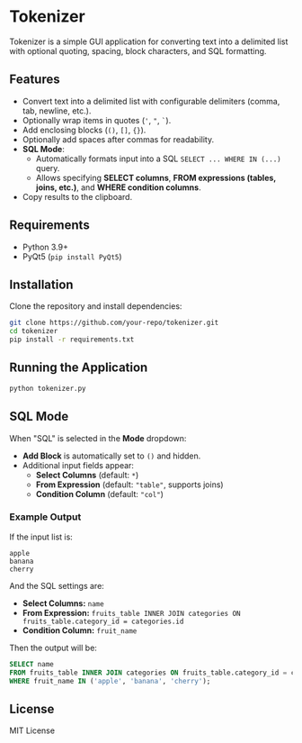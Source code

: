 # Tokenizer

Tokenizer is a simple GUI application for converting text into a delimited list with optional quoting, spacing, block characters, and SQL formatting.

## Features
- Convert text into a delimited list with configurable delimiters (comma, tab, newline, etc.).
- Optionally wrap items in quotes (`'`, `"`, `` ` ``).
- Add enclosing blocks (`()`, `[]`, `{}`).
- Optionally add spaces after commas for readability.
- **SQL Mode**:
  - Automatically formats input into a SQL `SELECT ... WHERE IN (...)` query.
  - Allows specifying **SELECT columns**, **FROM expressions (tables, joins, etc.)**, and **WHERE condition columns**.
- Copy results to the clipboard.

## Requirements
- Python 3.9+
- PyQt5 (`pip install PyQt5`)

## Installation
Clone the repository and install dependencies:
```sh
git clone https://github.com/your-repo/tokenizer.git
cd tokenizer
pip install -r requirements.txt
```

## Running the Application
```sh
python tokenizer.py
```

## SQL Mode
When "SQL" is selected in the **Mode** dropdown:
- **Add Block** is automatically set to `()` and hidden.
- Additional input fields appear:
  - **Select Columns** (default: `*`)
  - **From Expression** (default: `"table"`, supports joins)
  - **Condition Column** (default: `"col"`)

### **Example Output**
If the input list is:
```
apple
banana
cherry
```
And the SQL settings are:
- **Select Columns:** `name`
- **From Expression:** `fruits_table INNER JOIN categories ON fruits_table.category_id = categories.id`
- **Condition Column:** `fruit_name`

Then the output will be:
```sql
SELECT name
FROM fruits_table INNER JOIN categories ON fruits_table.category_id = categories.id
WHERE fruit_name IN ('apple', 'banana', 'cherry');
```

## License
MIT License